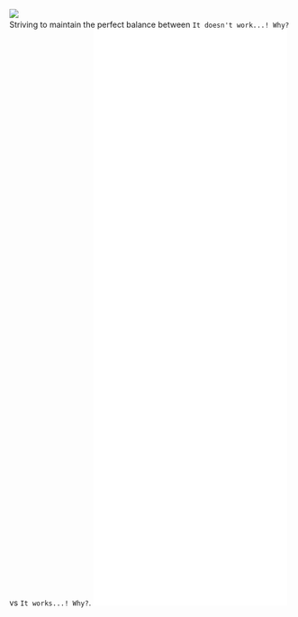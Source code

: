 ![](https://komarev.com/ghpvc/?username=omaarelamri&color=brightgreen&style=plastic) <br>
Striving to maintain the perfect balance between `It doesn't work...! Why?` vs `It works...! Why?`. 
![Metrics](/github-metrics.svg) 



